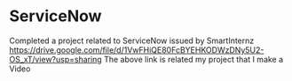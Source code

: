 # ServiceNow
Completed a project related to ServiceNow issued by SmartInternz
https://drive.google.com/file/d/1VwFHiQE80FcBYEHKODWzDNy5U2-OS_xT/view?usp=sharing
The above link is related my project that I make a Video
